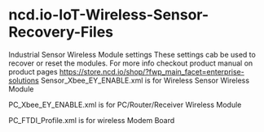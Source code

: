 # ncd.io-IoT-Wireless-Sensor-Recovery-Files
Industrial Sensor Wireless Module settings
These settings cab be used to recover or reset the modules. For more info checkout product manual on product pages
https://store.ncd.io/shop/?fwp_main_facet=enterprise-solutions
Sensor_Xbee_EY_ENABLE.xml is for Wireless Sensor Wireless Module 

PC_Xbee_EY_ENABLE.xml  is for PC/Router/Receiver Wireless Module 

PC_FTDI_Profile.xml is for wireless Modem Board
